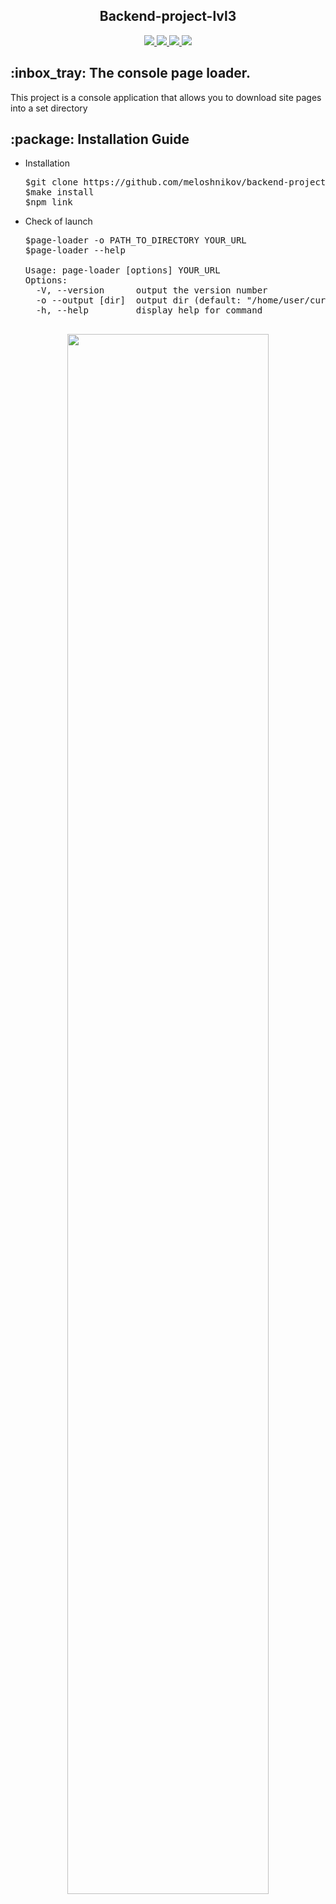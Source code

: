 <h2 align="center"> Backend-project-lvl3 </h2>

<div align="center">
	<a href="https://github.com/meloshnikov/backend-project-4/actions">
		<img src="https://github.com/meloshnikov/backend-project-4/actions/workflows/hexlet-check.yml/badge.svg" />
	</a>
  <a href="https://github.com/meloshnikov/backend-project-4/actions">
		<img src="https://github.com/meloshnikov/backend-project-4/actions/workflows/project-check.yml/badge.svg" />
	</a>
  <a href="https://codeclimate.com/github/meloshnikov/backend-project-4/maintainability">
		<img src="https://api.codeclimate.com/v1/badges/f51e94bcbbed5ae60f7f/maintainability" />
	</a>
	<a href="https://codeclimate.com/github/meloshnikov/backend-project-4/test_coverage">
		<img src="https://api.codeclimate.com/v1/badges/f51e94bcbbed5ae60f7f/test_coverage" />
	</a>
</div>

<h2>:inbox_tray: The console page loader.</h2>
	<p>This project is a console application that allows you to download site pages into a set directory</p>


<h2>:package: Installation Guide </h2>
		<ul>
		  <li>
		  	<p>Installation</p>
		  	</li>
		  	<pre>$git clone https://github.com/meloshnikov/backend-project-4.git</br>$make install</br>$npm link</pre>
		  <li> <p>Check of launch </p>
		  	</li>
		  	<pre>$page-loader -o PATH_TO_DIRECTORY YOUR_URL</br>$page-loader --help</br></br>Usage: page-loader [options] YOUR_URL</br>Options:
  -V, --version      output the version number
  -o --output [dir]  output dir (default: "/home/user/current-dir")
  -h, --help         display help for command
				</pre>
		</ul>
		<p align="center">
		<a href="https://asciinema.org/a/603355" target="_blank"><img src="https://asciinema.org/a/603355.svg" width="80%" /></a>
		</p>
